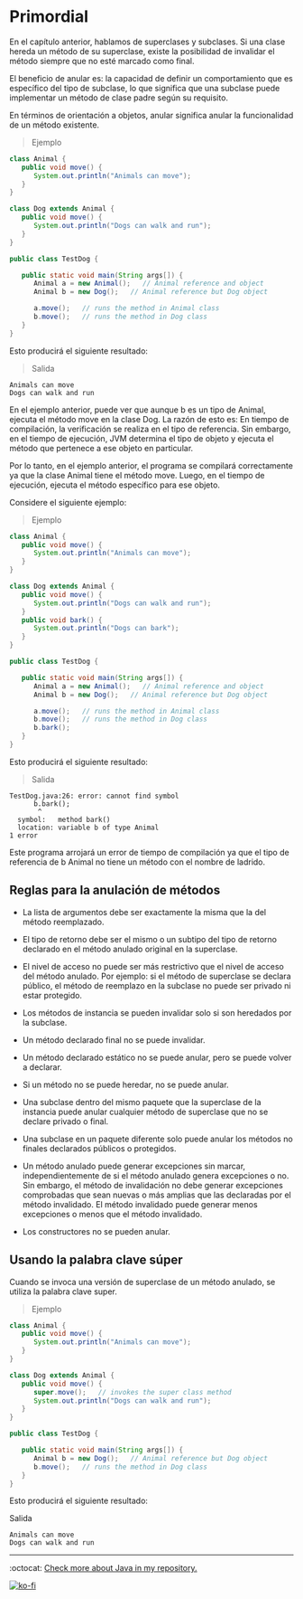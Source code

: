 # Primordial

En el capítulo anterior, hablamos de superclases y subclases. Si una clase hereda un método de su superclase, existe la posibilidad de invalidar el método siempre que no esté marcado como final.

El beneficio de anular es: la capacidad de definir un comportamiento que es específico del tipo de subclase, lo que significa que una subclase puede implementar un método de clase padre según su requisito.

En términos de orientación a objetos, anular significa anular la funcionalidad de un método existente.

> Ejemplo

```java
class Animal {
   public void move() {
      System.out.println("Animals can move");
   }
}

class Dog extends Animal {
   public void move() {
      System.out.println("Dogs can walk and run");
   }
}

public class TestDog {

   public static void main(String args[]) {
      Animal a = new Animal();   // Animal reference and object
      Animal b = new Dog();   // Animal reference but Dog object

      a.move();   // runs the method in Animal class
      b.move();   // runs the method in Dog class
   }
}
```

Esto producirá el siguiente resultado:

> Salida

```note
Animals can move
Dogs can walk and run
```

En el ejemplo anterior, puede ver que aunque b es un tipo de Animal, ejecuta el método move en la clase Dog. La razón de esto es: En tiempo de compilación, la verificación se realiza en el tipo de referencia. Sin embargo, en el tiempo de ejecución, JVM determina el tipo de objeto y ejecuta el método que pertenece a ese objeto en particular.

Por lo tanto, en el ejemplo anterior, el programa se compilará correctamente ya que la clase Animal tiene el método move. Luego, en el tiempo de ejecución, ejecuta el método específico para ese objeto.

Considere el siguiente ejemplo:

> Ejemplo

```java
class Animal {
   public void move() {
      System.out.println("Animals can move");
   }
}

class Dog extends Animal {
   public void move() {
      System.out.println("Dogs can walk and run");
   }
   public void bark() {
      System.out.println("Dogs can bark");
   }
}

public class TestDog {

   public static void main(String args[]) {
      Animal a = new Animal();   // Animal reference and object
      Animal b = new Dog();   // Animal reference but Dog object

      a.move();   // runs the method in Animal class
      b.move();   // runs the method in Dog class
      b.bark();
   }
}
```

Esto producirá el siguiente resultado:

> Salida

```note
TestDog.java:26: error: cannot find symbol
      b.bark();
       ^
  symbol:   method bark()
  location: variable b of type Animal
1 error
```

Este programa arrojará un error de tiempo de compilación ya que el tipo de referencia de b Animal no tiene un método con el nombre de ladrido.

## Reglas para la anulación de métodos

- La lista de argumentos debe ser exactamente la misma que la del método reemplazado.

- El tipo de retorno debe ser el mismo o un subtipo del tipo de retorno declarado en el método anulado original en la superclase.

- El nivel de acceso no puede ser más restrictivo que el nivel de acceso del método anulado. Por ejemplo: si el método de superclase se declara público, el método de reemplazo en la subclase no puede ser privado ni estar protegido.

- Los métodos de instancia se pueden invalidar solo si son heredados por la subclase.

- Un método declarado final no se puede invalidar.

- Un método declarado estático no se puede anular, pero se puede volver a declarar.

- Si un método no se puede heredar, no se puede anular.

- Una subclase dentro del mismo paquete que la superclase de la instancia puede anular cualquier método de superclase que no se declare privado o final.

- Una subclase en un paquete diferente solo puede anular los métodos no finales declarados públicos o protegidos.

- Un método anulado puede generar excepciones sin marcar, independientemente de si el método anulado genera excepciones o no. Sin embargo, el método de invalidación no debe generar excepciones comprobadas que sean nuevas o más amplias que las declaradas por el método invalidado. El método invalidado puede generar menos excepciones o menos que el método invalidado.

- Los constructores no se pueden anular.

## Usando la palabra clave súper

Cuando se invoca una versión de superclase de un método anulado, se utiliza la palabra clave super.

> Ejemplo

```java
class Animal {
   public void move() {
      System.out.println("Animals can move");
   }
}

class Dog extends Animal {
   public void move() {
      super.move();   // invokes the super class method
      System.out.println("Dogs can walk and run");
   }
}

public class TestDog {

   public static void main(String args[]) {
      Animal b = new Dog();   // Animal reference but Dog object
      b.move();   // runs the method in Dog class
   }
}
```

Esto producirá el siguiente resultado:

Salida

```note
Animals can move
Dogs can walk and run
```

---

:octocat: [Check more about Java in my repository.](https://github.com/FernandoCalmet/Java)

[![ko-fi](https://www.ko-fi.com/img/githubbutton_sm.svg)](https://ko-fi.com/T6T41JKMI)
